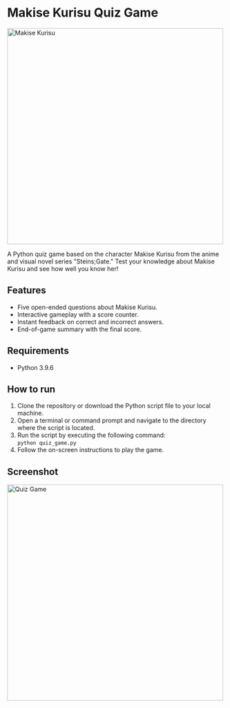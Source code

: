 # Makise Kurisu Quiz Game

<img src="https://cdn-cf-east.streamable.com/image/mx5vys.jpg" alt="Makise Kurisu" width="500">

A Python quiz game based on the character Makise Kurisu from the anime and visual novel series "Steins;Gate." Test your knowledge about Makise Kurisu and see how well you know her!

## Features

- Five open-ended questions about Makise Kurisu.
- Interactive gameplay with a score counter.
- Instant feedback on correct and incorrect answers.
- End-of-game summary with the final score.

## Requirements

- Python 3.9.6

## How to run

1. Clone the repository or download the Python script file to your local machine.
2. Open a terminal or command prompt and navigate to the directory where the script is located.
3. Run the script by executing the following command:  
   ```python quiz_game.py```
4. Follow the on-screen instructions to play the game.

## Screenshot

<img src="game_screenshot.png" alt="Quiz Game" width="500">
